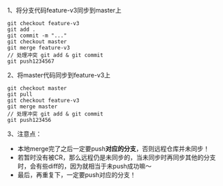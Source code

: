 1、将分支代码feature-v3同步到master上

```
git checkout feature-v3
git add .
git commit -m "..."
git checkout master
git merge feature-v3
// 处理冲突 git add & git commit
git push1234567
```

2、将master代码同步到feature-v3上

```
git checkout master
git pull
git checkout feature-v3
git merge master
// 处理冲突 git add & git commit 
git push123456
```

3、注意点：

- 本地merge完了之后一定要push**对应的分支**，否则远程仓库并未同步！
- 若暂时没有被CR，那么远程仍是未同步的，当未同步时再同步其他的分支时，会有些diff的，因为就相当于未push成功嘛～
- 最后，再重复下，一定要push对应的分支！

